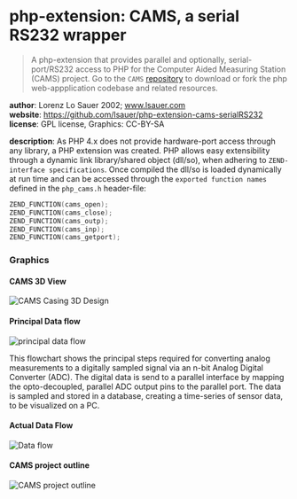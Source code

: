 php-extension: CAMS, a serial RS232 wrapper
==============================

>A php-extension that provides parallel and optionally, serial-port/RS232 access to PHP for the Computer Aided Measuring Station (CAMS) project. Go to the `CAMS` [repository](https://github.com/lsauer/CAMS "") to download or fork the php web-appplication codebase and related resources.

**author**: Lorenz Lo Sauer 2002; www.lsauer.com   
**website**: https://github.com/lsauer/php-extension-cams-serialRS232   
**license**: GPL license, Graphics: CC-BY-SA   

**description**: As PHP 4.x does not provide hardware-port access through any library, a PHP extension was created. PHP allows easy extensibility through a dynamic link library/shared object (dll/so), when adhering to  `ZEND-interface specifications`. Once compiled the dll/so is loaded dynamically at run time and can be accessed through the `exported function names` defined in the `php_cams.h` header-file:

```cpp
ZEND_FUNCTION(cams_open);
ZEND_FUNCTION(cams_close);
ZEND_FUNCTION(cams_outp);
ZEND_FUNCTION(cams_inp);
ZEND_FUNCTION(cams_getport);
```

### Graphics


#### CAMS 3D View

![CAMS Casing 3D Design](https://googledrive.com/host/0ByqWUM5YoR35eWRRbVFqNFVibGM/cams_white.jpg "CAMS Casing 3D Design")

#### Principal Data flow

![principal data flow](https://googledrive.com/host/0ByqWUM5YoR35eWRRbVFqNFVibGM/flow_chart_data_cams.jpg "")

This flowchart shows the principal steps required for converting analog measurements to a digitally sampled signal via an n-bit Analog Digital Converter (ADC). The digital data is send to a parallel interface by mapping the opto-decoupled, parallel ADC output pins to the parallel port. The data is sampled and stored in a database, creating a time-series of sensor data, to be visualized on a PC.

#### Actual Data Flow

![Data flow](https://googledrive.com/host/0ByqWUM5YoR35eWRRbVFqNFVibGM/software_flow_cams.jpg "")


#### CAMS project outline

![CAMS project outline](https://googledrive.com/host/0ByqWUM5YoR35eWRRbVFqNFVibGM/overview_cams.png "")